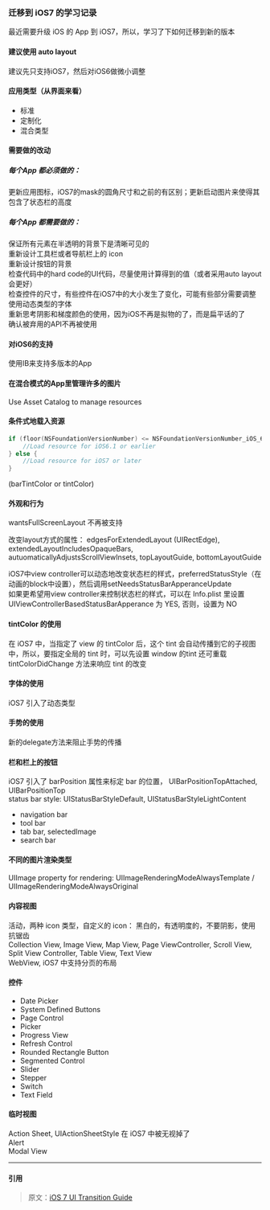 ### 迁移到 iOS7 的学习记录
最近需要升级 iOS 的 App 到 iOS7，所以，学习了下如何迁移到新的版本
  

#### 建议使用 auto layout  
建议先只支持iOS7，然后对iOS6做微小调整
  

#### 应用类型（从界面来看）  
*  标准  
*  定制化  
*  混合类型  
  

#### 需要做的改动

##### 每个App 都必须做的：  
更新应用图标，iOS7的mask的圆角尺寸和之前的有区别；更新启动图片来使得其包含了状态栏的高度  

##### 每个App 都需要做的：  
保证所有元素在半透明的背景下是清晰可见的  
重新设计工具栏或者导航栏上的 icon  
重新设计按钮的背景  
检查代码中的hard code的UI代码，尽量使用计算得到的值（或者采用auto layout会更好）  
检查控件的尺寸，有些控件在iOS7中的大小发生了变化，可能有些部分需要调整  
使用动态类型的字体  
重新思考阴影和梯度颜色的使用，因为iOS不再是拟物的了，而是扁平话的了  
确认被弃用的API不再被使用  
  

#### 对iOS6的支持  
使用IB来支持多版本的App
  

#### 在混合模式的App里管理许多的图片
Use Asset Catalog to manage resources
  

#### 条件式地载入资源
```objective-c
if (floor(NSFoundationVersionNumber) <= NSFoundationVersionNumber_iOS_6_1) {
    //Load resource for iOS6.1 or earlier
} else {
    //Load resource for iOS7 or later
}
```
(barTintColor or tintColor)
  

#### 外观和行为
wantsFullScreenLayout 不再被支持  

改变layout方式的属性： edgesForExtendedLayout (UIRectEdge), extendedLayoutIncludesOpaqueBars, autuomaticallyAdjustsScrollViewInsets, topLayoutGuide, bottomLayoutGuide  

iOS7中view controller可以动态地改变状态栏的样式，preferredStatusStyle（在动画的block中设置），然后调用setNeedsStatusBarApperanceUpdate  
如果更希望用view controller来控制状态栏的样式，可以在 Info.plist 里设置 UIViewControllerBasedStatusBarApperance 为 YES, 否则，设置为 NO  
  

#### tintColor 的使用  
在 iOS7 中，当指定了 view 的 tintColor 后，这个 tint 会自动传播到它的子视图中，所以，要指定全局的 tint 时，可以先设置 window 的tint
还可重载 tintColorDidChange 方法来响应 tint 的改变  
  

#### 字体的使用
iOS7 引入了动态类型
  

#### 手势的使用
新的delegate方法来阻止手势的传播
  

#### 栏和栏上的按钮
iOS7 引入了 barPosition 属性来标定 bar 的位置， UIBarPositionTopAttached, UIBarPositionTop  
status bar style: UIStatusBarStyleDefault, UIStatusBarStyleLightContent  

*  navigation bar  
*  tool bar
*  tab bar,  selectedImage
*  search bar
  

#### 不同的图片渲染类型  
UIImage property for rendering: UIImageRenderingModeAlwaysTemplate / UIImageRenderingModeAlwaysOriginal
  

#### 内容视图
活动，两种 icon 类型，自定义的 icon： 黑白的，有透明度的，不要阴影，使用抗锯齿  
Collection View, Image View, Map View, Page ViewController, Scroll View, Split View Controller, Table View, Text View  
WebView, iOS7 中支持分页的布局  
  

#### 控件
*  Date Picker  
*  System Defined Buttons  
*  Page Control  
*  Picker  
*  Progress View  
*  Refresh Control  
*  Rounded Rectangle Button  
*  Segmented Control  
*  Slider  
*  Stepper  
*  Switch  
*  Text Field  
  

#### 临时视图
Action Sheet, UIActionSheetStyle 在 iOS7 中被无视掉了  
Alert  
Modal View  

* * *
#### 引用
> 原文：[iOS 7 UI Transition Guide](https://developer.apple.com/library/ios/documentation/userexperience/conceptual/transitionguide/)
